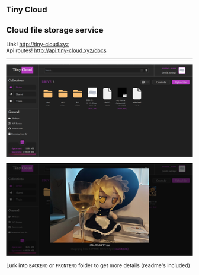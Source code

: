 ## Tiny Cloud
## Cloud file storage service
Link! http://tiny-cloud.xyz  
Api routes! http://api.tiny-cloud.xyz/docs  

---

![1.png](https://github.com/4Tipsy/tiny-cloud/blob/main/screenshots/1.png)  


![2.png](https://github.com/4Tipsy/tiny-cloud/blob/main/screenshots/2.png)  

Lurk into `BACKEND` or `FRONTEND` folder to get more details (readme's included)

